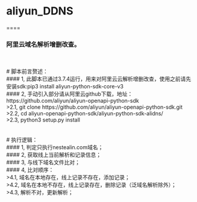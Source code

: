 # aliyun_DDNS<br>
====
### 阿里云域名解析增删改查。<br>
<br>
<br>
# 脚本前言赘述：<br>
#### 1, 此脚本已通过3.7.4运行，用来对阿里云云解析增删改查，使用之前请先安装sdk:pip3 install aliyun-python-sdk-core-v3<br>
#### 2, 手动引入部分请从阿里云github下载，地址：https://github.com/aliyun/aliyun-openapi-python-sdk<br>
>2.1, git clone https://github.com/aliyun/aliyun-openapi-python-sdk.git<br>
>2.2, cd aliyun-openapi-python-sdk/aliyun-python-sdk-alidns/<br>
>2.3, python3 setup.py install<br>
<br>
<br>
# 执行逻辑：<br>
#### 1, 判定只执行nestealin.com域名；<br>
#### 2, 获取线上当前解析和记录信息；<br>
#### 3, 与线下域名文件比对；<br>
#### 4, 比对顺序：<br>
>4.1, 域名在本地存在，线上记录不存在，添加记录；<br>
>4.2, 域名在本地不存在，线上记录存在，删除记录（泛域名解析除外）；<br>
>4.3, 解析不对，更新解析；<br>
